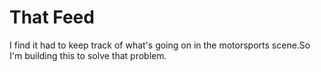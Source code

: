 # That Feed

I find it had to keep track of what's going on in the motorsports scene.So I'm building this to solve that problem. 